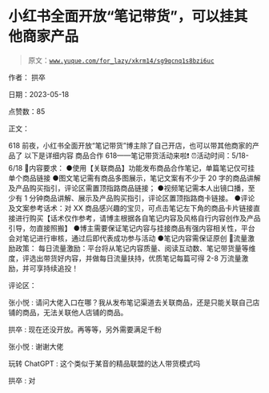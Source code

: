 # 小红书全面开放“笔记带货”，可以挂其他商家产品

> 原文：[`www.yuque.com/for_lazy/xkrm14/sg9qcnq1s8bzi6uc`](https://www.yuque.com/for_lazy/xkrm14/sg9qcnq1s8bzi6uc)

作者： 拱卒

日期：2023-05-18

点赞数：85

正文：

618 前夜，小红书全面开放“笔记带货”博主除了自己开店，也可以带其他商家的产品了 以下是详细内容 商品合作 618——笔记带货活动来啦❗️ ⏰活动时间：5/18-6/18 📕内容要求： ●使用【关联商品】功能发布商品合作笔记，单篇笔记仅可挂单个商品链接 ●图文笔记需有商品多图展示，笔记文案有不少于 20 字的商品讲解及产品购买指引，评论区需置顶指路商品链接； ●视频笔记需本人出镜口播，至少有 1 分钟商品讲解、展示及产品购买指引，评论区置顶指路商卡链接。 ●评论及文案参考话术：对 XX 商品感兴趣的宝贝，可点击笔记左下角的商品卡片链接直接进行购买【话术仅作参考，请博主根据各自笔记内容及风格自行内容创作及产品引导，勿直接照搬】 ●博主需要保证笔记内容与挂接商品有强内容相关性，平台会对笔记进行审核，通过后即代表成功参与活动 ●笔记内容需保证原创 🙋流量激励政策： 每日流量激励：平台将从笔记内容质量、阅读互动数、笔记带货量等维度，评选出带货好内容，并做每日流量扶持，优质笔记每篇可得 2-8 万流量激励，并可享持续追投！

评论区：

张小悦 : 请问大佬入口在哪？我从发布笔记渠道去关联商品，还是只能关联自己店铺的商品，无法关联他人店铺的商品。

拱卒 : 现在还没开放。再等等，另外需要满足千粉

张小悦 : 谢谢大佬

玩转 ChatGPT : 这个类似于某音的精品联盟的达人带货模式吗

拱卒 : 对

